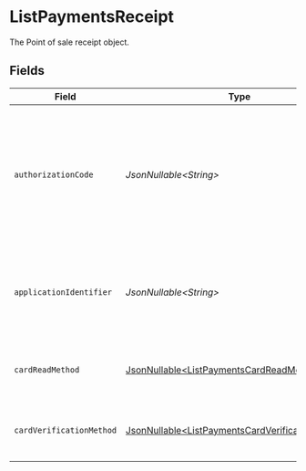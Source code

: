 # ListPaymentsReceipt

The Point of sale receipt object.


## Fields

| Field                                                                                                              | Type                                                                                                               | Required                                                                                                           | Description                                                                                                        | Example                                                                                                            |
| ------------------------------------------------------------------------------------------------------------------ | ------------------------------------------------------------------------------------------------------------------ | ------------------------------------------------------------------------------------------------------------------ | ------------------------------------------------------------------------------------------------------------------ | ------------------------------------------------------------------------------------------------------------------ |
| `authorizationCode`                                                                                                | *JsonNullable\<String>*                                                                                            | :heavy_minus_sign:                                                                                                 | A unique code provided by the cardholder’s bank to confirm that the transaction was successfully approved.         | ...                                                                                                                |
| `applicationIdentifier`                                                                                            | *JsonNullable\<String>*                                                                                            | :heavy_minus_sign:                                                                                                 | The unique number that identifies a specific payment application on a chip card.                                   | ...                                                                                                                |
| `cardReadMethod`                                                                                                   | [JsonNullable\<ListPaymentsCardReadMethod>](../../models/operations/ListPaymentsCardReadMethod.md)                 | :heavy_minus_sign:                                                                                                 | The method by which the card was read by the terminal.                                                             | contactless                                                                                                        |
| `cardVerificationMethod`                                                                                           | [JsonNullable\<ListPaymentsCardVerificationMethod>](../../models/operations/ListPaymentsCardVerificationMethod.md) | :heavy_minus_sign:                                                                                                 | The method used to verify the cardholder's identity.                                                               | no-cvm-required                                                                                                    |